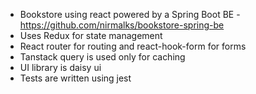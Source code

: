 * Bookstore using react powered by a Spring Boot BE - https://github.com/nirmalks/bookstore-spring-be
* Uses Redux for state management
* React router for routing and react-hook-form for forms
* Tanstack query is used only for caching
* UI library is daisy ui
* Tests are written using jest
